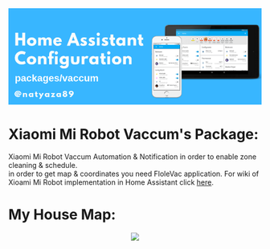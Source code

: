 <center>
<img src="https://github.com/natylaza89/Home-Assistant/blob/master/pics/packages/vaccum/vaccum_logo.png"><br>
</center>

<h1>Xiaomi Mi Robot Vaccum's Package:<br></h1>
<p>
Xiaomi Mi Robot Vaccum Automation & Notification in order to enable zone cleaning & schedule.<br>
in order to get map & coordinates you need FloleVac application.
For wiki of Xioami Mi Robot implementation in Home Assistant click <a href=>here</a>.<br>  
</p>

<h1>My House Map:<br></h1>

<center>  
<img src="https://github.com/natylaza89/Home-Assistant/blob/master/pics/packages/vaccum/map.pngs">
</center>
